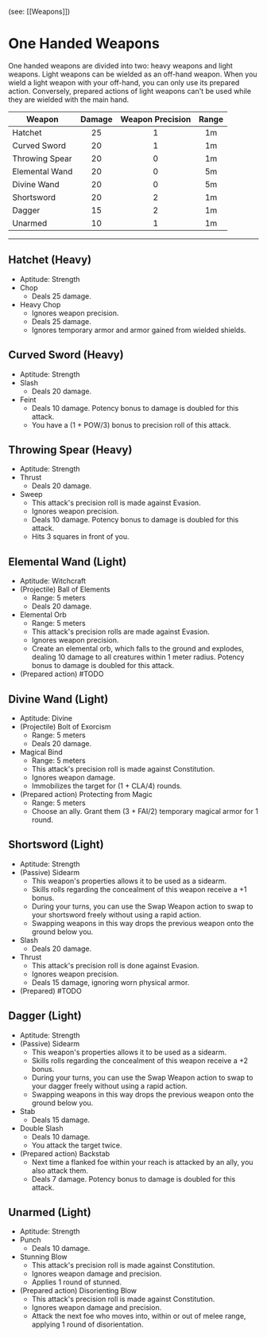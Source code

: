 (see: [[Weapons]])

# One Handed Weapons
One handed weapons are divided into two: heavy weapons and light weapons. Light weapons can be wielded as an off-hand weapon. When you wield a light weapon with your off-hand, you can only use its prepared action. Conversely, prepared actions of light weapons can't be used while they are wielded with the main hand.

| Weapon | Damage | Weapon Precision | Range |
| ---- | :--: | :--: | :--: |
| Hatchet | 25 | 1 | 1m |
| Curved Sword | 20 | 1 | 1m |
| Throwing Spear | 20 | 0 | 1m |
| Elemental Wand | 20 | 0 | 5m |
| Divine Wand | 20 | 0 | 5m |
| Shortsword | 20 | 2 | 1m |
| Dagger | 15 | 2 | 1m |
| Unarmed | 10 | 1 | 1m |

---
## Hatchet (Heavy)
+ Aptitude: Strength
+ Chop
	+ Deals 25 damage.
+ Heavy Chop
	+ Ignores weapon precision. 
	+ Deals 25 damage.
	+ Ignores temporary armor and armor gained from wielded shields.

## Curved Sword (Heavy)
+ Aptitude: Strength
+ Slash
	+ Deals 20 damage.
+ Feint
	+ Deals 10 damage. Potency bonus to damage is doubled for this attack. 
	+ You have a (1 + POW/3) bonus to precision roll of this attack.

## Throwing Spear (Heavy)
+ Aptitude: Strength
+ Thrust
	+ Deals 20 damage.
+ Sweep
	+ This attack's precision roll is made against Evasion.
	+ Ignores weapon precision.
	+ Deals 10 damage. Potency bonus to damage is doubled for this attack. 
	+ Hits 3 squares in front of you.

## Elemental Wand (Light)
+ Aptitude: Witchcraft
+ (Projectile) Ball of Elements
	+ Range: 5 meters
	+ Deals 20 damage.
+ Elemental Orb
	+ Range: 5 meters
	+ This attack's precision rolls are made against Evasion.
	+ Ignores weapon precision.
	+ Create an elemental orb, which falls to the ground and explodes, dealing 10 damage to all creatures within 1 meter radius. Potency bonus to damage is doubled for this attack. 
+ (Prepared action) #TODO 

## Divine Wand (Light)
+ Aptitude: Divine
+ (Projectile) Bolt of Exorcism
	+ Range: 5 meters
	+ Deals 20 damage.
+ Magical Bind
	+ Range: 5 meters
	+ This attack's precision roll is made against Constitution.
	+ Ignores weapon damage.
	+ Immobilizes the target for (1 + CLA/4) rounds.
+ (Prepared action) Protecting from Magic
	+ Range: 5 meters
	+ Choose an ally. Grant them (3 + FAI/2) temporary magical armor for 1 round.

## Shortsword (Light)
+ Aptitude: Strength
+ (Passive) Sidearm
	+ This weapon's properties allows it to be used as a sidearm.
	+ Skills rolls regarding the concealment of this weapon receive a +1 bonus.
	+ During your turns, you can use the Swap Weapon action to swap to your shortsword freely without using a rapid action. 
	+ Swapping weapons in this way drops the previous weapon onto the ground below you.
+ Slash
	+ Deals 20 damage.
+  Thrust
	+ This attack's precision roll is done against Evasion.
	+ Ignores weapon precision.
	+ Deals 15 damage, ignoring worn physical armor.
+ (Prepared) #TODO 

## Dagger (Light)
+ Aptitude: Strength
+ (Passive) Sidearm
	+ This weapon's properties allows it to be used as a sidearm.
	+ Skills rolls regarding the concealment of this weapon receive a +2 bonus.
	+ During your turns, you can use the Swap Weapon action to swap to your dagger freely without using a rapid action. 
	+ Swapping weapons in this way drops the previous weapon onto the ground below you.
+ Stab
	+ Deals 15 damage.
+ Double Slash
	+ Deals 10 damage.
	+ You attack the target twice.
+ (Prepared action) Backstab
	+ Next time a flanked foe within your reach is attacked by an ally, you also attack them.
	+ Deals 7 damage. Potency bonus to damage is doubled for this attack. 

## Unarmed (Light)
+ Aptitude: Strength
+ Punch
	+ Deals 10 damage.
+ Stunning Blow 
	+ This attack's precision roll is made against Constitution.
	+ Ignores weapon damage and precision.
	+ Applies 1 round of stunned.
+ (Prepared action) Disorienting Blow
	+ This attack's precision roll is made against Constitution.
	+ Ignores weapon damage and precision.
	+ Attack the next foe who moves into, within or out of melee range, applying 1 round of disorientation.